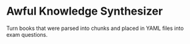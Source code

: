 # Awful Knowledge Synthesizer

Turn books that were parsed into chunks and placed in YAML files into exam questions.
